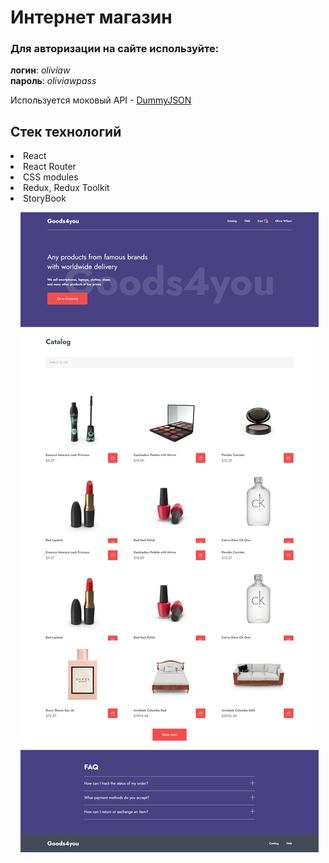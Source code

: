 # Интернет магазин

### Для авторизации на сайте используйте:  
**логин**: *oliviaw*  
**пароль**: *oliviawpass*

Используется моковый API - [DummyJSON](https://dummyjson.com/docs)

## Стек технологий
<li>React</li>
<li>React Router</li>
<li>CSS modules</li>
<li>Redux, Redux Toolkit</li>
<li>StoryBook</li>  

&nbsp; 
&nbsp; 
![image](public/screencapture-online-store-goods4you-vercel-app-2024-09-26-22_58_40.png)

